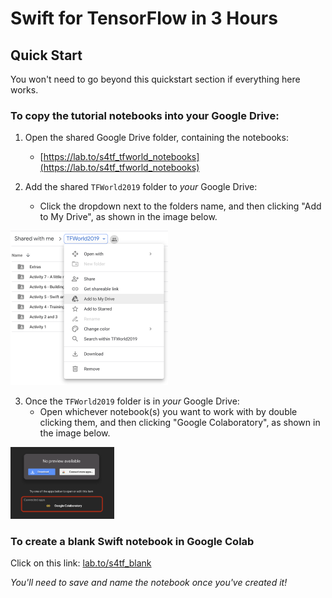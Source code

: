 # Swift for TensorFlow in 3 Hours

## Quick Start

You won't need to go beyond this quickstart section if everything here works.

### To copy the tutorial notebooks into your Google Drive:

1. Open the shared Google Drive folder, containing the notebooks:
     * [https://lab.to/s4tf_tfworld_notebooks](https://lab.to/s4tf_tfworld_notebooks)

2. Add the shared `TFWorld2019` folder to _your_ Google Drive:
    * Click the dropdown next to the folders name, and then clicking "Add to My Drive", as shown in the image below.

<img src="presentation_images/add-to-drive.png" width=50% />

3. Once the `TFWorld2019` folder is in _your_ Google Drive:
    * Open whichever notebook(s) you want to work with by double clicking them, and then clicking "Google Colaboratory", as shown in the image below.

<img src="presentation_images/open-in-colab.png" width=33% />

### To create a blank Swift notebook in Google Colab

Click on this link: [lab.to/s4tf_blank](http://lab.to/s4tf_blank)

_You'll need to save and name the notebook once you've created it!_